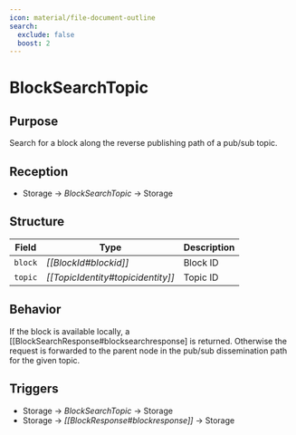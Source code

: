 ```yaml
---
icon: material/file-document-outline
search:
  exclude: false
  boost: 2
---
```


# BlockSearchTopic

## Purpose

<!-- --8<-- [start:purpose] -->
Search for a block along the reverse publishing path of a pub/sub topic.
<!-- --8<-- [end:purpose] -->

## Reception

<!-- --8<-- [start:reception] -->
- Storage $\to$ *BlockSearchTopic* $\to$ Storage
<!-- --8<-- [end:reception] -->

## Structure

| Field   | Type                              | Description |
|---------|-----------------------------------|-------------|
| `block` | *[[BlockId#blockid]]*             | Block ID    |
| `topic` | *[[TopicIdentity#topicidentity]]* | Topic ID    |

## Behavior

If the block is available locally, a [[BlockSearchResponse#blocksearchresponse] is returned.
Otherwise the request is forwarded to the parent node in the pub/sub dissemination path for the given topic.

## Triggers

<!-- --8<-- [start:triggers] -->
- Storage $\to$ *BlockSearchTopic* $\to$ Storage
- Storage $\to$ *[[BlockResponse#blockresponse]]* $\to$ Storage
<!-- --8<-- [end:triggers] -->
